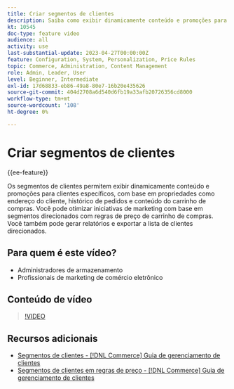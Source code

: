 ```yaml
---
title: Criar segmentos de clientes
description: Saiba como exibir dinamicamente conteúdo e promoções para clientes específicos, com base em propriedades como endereço do cliente, histórico de pedidos e conteúdo do carrinho de compras.
kt: 10545
doc-type: feature video
audience: all
activity: use
last-substantial-update: 2023-04-27T00:00:00Z
feature: Configuration, System, Personalization, Price Rules
topic: Commerce, Administration, Content Management
role: Admin, Leader, User
level: Beginner, Intermediate
exl-id: 17d68833-eb86-49a8-80e7-16b20e435626
source-git-commit: 404d2708a6d540d6fb19a33afb20726356cd8000
workflow-type: tm+mt
source-wordcount: '108'
ht-degree: 0%

---
```


# Criar segmentos de clientes

{{ee-feature}}

Os segmentos de clientes permitem exibir dinamicamente conteúdo e promoções para clientes específicos, com base em propriedades como endereço do cliente, histórico de pedidos e conteúdo do carrinho de compras. Você pode otimizar iniciativas de marketing com base em segmentos direcionados com regras de preço de carrinho de compras. Você também pode gerar relatórios e exportar a lista de clientes direcionados.

## Para quem é este vídeo?

- Administradores de armazenamento
- Profissionais de marketing de comércio eletrônico

## Conteúdo de vídeo

>[!VIDEO](https://video.tv.adobe.com/v/3411975?quality=12&learn=on&captions=por_br)

## Recursos adicionais

- [Segmentos de clientes - [!DNL Commerce] Guia de gerenciamento de clientes](https://experienceleague.adobe.com/docs/commerce-admin/customers/customers-menu/customer-segments.html?lang=pt-BR)
- [Segmentos de clientes em regras de preço - [!DNL Commerce] Guia de gerenciamento de clientes](https://experienceleague.adobe.com/docs/commerce-admin/customers/segments/customer-segment-price-rule.html?lang=pt-BR)
